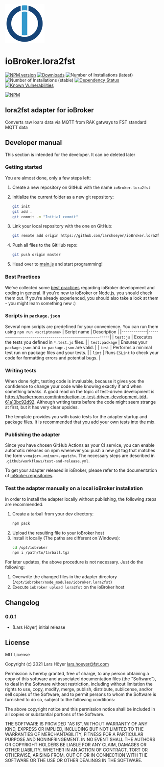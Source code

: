 ![Logo](admin/lora2fst.png)
# ioBroker.lora2fst

[![NPM version](http://img.shields.io/npm/v/iobroker.lora2fst.svg)](https://www.npmjs.com/package/iobroker.lora2fst)
[![Downloads](https://img.shields.io/npm/dm/iobroker.lora2fst.svg)](https://www.npmjs.com/package/iobroker.lora2fst)
![Number of Installations (latest)](http://iobroker.live/badges/lora2fst-installed.svg)
![Number of Installations (stable)](http://iobroker.live/badges/lora2fst-stable.svg)
[![Dependency Status](https://img.shields.io/david/larshoeyer/iobroker.lora2fst.svg)](https://david-dm.org/larshoeyer/iobroker.lora2fst)
[![Known Vulnerabilities](https://snyk.io/test/github/larshoeyer/ioBroker.lora2fst/badge.svg)](https://snyk.io/test/github/larshoeyer/ioBroker.lora2fst)

[![NPM](https://nodei.co/npm/iobroker.lora2fst.png?downloads=true)](https://nodei.co/npm/iobroker.lora2fst/)

## lora2fst adapter for ioBroker

Converts raw loara data via MQTT from RAK gatways to FST standard MQTT data

## Developer manual
This section is intended for the developer. It can be deleted later

### Getting started

You are almost done, only a few steps left:
1. Create a new repository on GitHub with the name `ioBroker.lora2fst`
1. Initialize the current folder as a new git repository:  
    ```bash
    git init
    git add .
    git commit -m "Initial commit"
    ```
1. Link your local repository with the one on GitHub:  
    ```bash
    git remote add origin https://github.com/larshoeyer/ioBroker.lora2fst
    ```

1. Push all files to the GitHub repo:  
    ```bash
    git push origin master
    ```
1. Head over to [main.js](main.js) and start programming!

### Best Practices
We've collected some [best practices](https://github.com/ioBroker/ioBroker.repositories#development-and-coding-best-practices) regarding ioBroker development and coding in general. If you're new to ioBroker or Node.js, you should
check them out. If you're already experienced, you should also take a look at them - you might learn something new :)

### Scripts in `package.json`
Several npm scripts are predefined for your convenience. You can run them using `npm run <scriptname>`
| Script name | Description                                              |
|-------------|----------------------------------------------------------|
| `test:js`   | Executes the tests you defined in `*.test.js` files.     |
| `test:package`    | Ensures your `package.json` and `io-package.json` are valid. |
| `test` | Performs a minimal test run on package files and your tests. |
| `lint` | Runs `ESLint` to check your code for formatting errors and potential bugs. |

### Writing tests
When done right, testing code is invaluable, because it gives you the 
confidence to change your code while knowing exactly if and when 
something breaks. A good read on the topic of test-driven development 
is https://hackernoon.com/introduction-to-test-driven-development-tdd-61a13bc92d92. 
Although writing tests before the code might seem strange at first, but it has very 
clear upsides.

The template provides you with basic tests for the adapter startup and package files.
It is recommended that you add your own tests into the mix.

### Publishing the adapter
Since you have chosen GitHub Actions as your CI service, you can 
enable automatic releases on npm whenever you push a new git tag that matches the form 
`v<major>.<minor>.<patch>`. The necessary steps are described in `.github/workflows/test-and-release.yml`.

To get your adapter released in ioBroker, please refer to the documentation 
of [ioBroker.repositories](https://github.com/ioBroker/ioBroker.repositories#requirements-for-adapter-to-get-added-to-the-latest-repository).

### Test the adapter manually on a local ioBroker installation
In order to install the adapter locally without publishing, the following steps are recommended:
1. Create a tarball from your dev directory:  
    ```bash
    npm pack
    ```
1. Upload the resulting file to your ioBroker host
1. Install it locally (The paths are different on Windows):
    ```bash
    cd /opt/iobroker
    npm i /path/to/tarball.tgz
    ```

For later updates, the above procedure is not necessary. Just do the following:
1. Overwrite the changed files in the adapter directory (`/opt/iobroker/node_modules/iobroker.lora2fst`)
1. Execute `iobroker upload lora2fst` on the ioBroker host

## Changelog

### 0.0.1
* (Lars Höyer) initial release

## License
MIT License

Copyright (c) 2021 Lars Höyer <lars.hoeyer@fst.com>

Permission is hereby granted, free of charge, to any person obtaining a copy
of this software and associated documentation files (the "Software"), to deal
in the Software without restriction, including without limitation the rights
to use, copy, modify, merge, publish, distribute, sublicense, and/or sell
copies of the Software, and to permit persons to whom the Software is
furnished to do so, subject to the following conditions:

The above copyright notice and this permission notice shall be included in all
copies or substantial portions of the Software.

THE SOFTWARE IS PROVIDED "AS IS", WITHOUT WARRANTY OF ANY KIND, EXPRESS OR
IMPLIED, INCLUDING BUT NOT LIMITED TO THE WARRANTIES OF MERCHANTABILITY,
FITNESS FOR A PARTICULAR PURPOSE AND NONINFRINGEMENT. IN NO EVENT SHALL THE
AUTHORS OR COPYRIGHT HOLDERS BE LIABLE FOR ANY CLAIM, DAMAGES OR OTHER
LIABILITY, WHETHER IN AN ACTION OF CONTRACT, TORT OR OTHERWISE, ARISING FROM,
OUT OF OR IN CONNECTION WITH THE SOFTWARE OR THE USE OR OTHER DEALINGS IN THE
SOFTWARE.